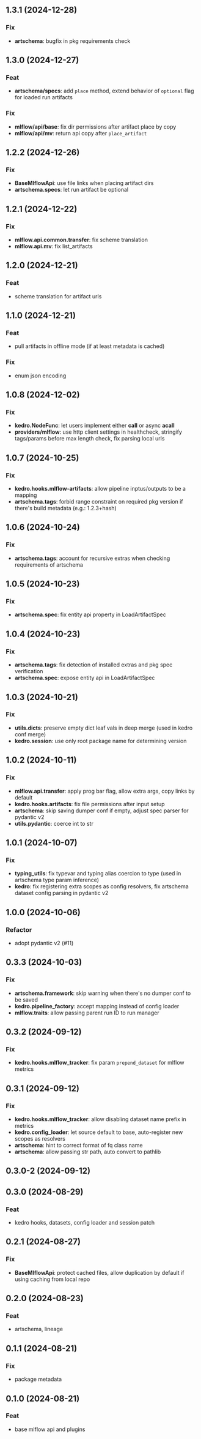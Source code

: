 ## 1.3.1 (2024-12-28)

### Fix

- **artschema**: bugfix in pkg requirements check

## 1.3.0 (2024-12-27)

### Feat

- **artschema/specs**: add `place` method, extend behavior of `optional` flag for loaded run artifacts

### Fix

- **mlflow/api/base**: fix dir permissions after artifact place by copy
- **mlflow/api/mv**: return api copy after `place_artifact`

## 1.2.2 (2024-12-26)

### Fix

- **BaseMlflowApi**: use file links when placing artifact dirs
- **artschema.specs**: let run artifact be optional

## 1.2.1 (2024-12-22)

### Fix

- **mlflow.api.common.transfer**: fix scheme translation
- **mlflow.api.mv**: fix list_artifacts

## 1.2.0 (2024-12-21)

### Feat

- scheme translation for artifact urls

## 1.1.0 (2024-12-21)

### Feat

- pull artifacts in offline mode (if at least metadata is cached)

### Fix

- enum json encoding

## 1.0.8 (2024-12-02)

### Fix

- **kedro.NodeFunc**: let users implement either __call__ or async __acall__
- **providers/mlflow**: use http client settings in healthcheck, stringify tags/params before max length check, fix parsing local urls

## 1.0.7 (2024-10-25)

### Fix

- **kedro.hooks.mlflow-artifacts**: allow pipeline inptus/outputs to be a mapping
- **artschema.tags**: forbid range constraint on required pkg version if there's build metadata (e.g.: 1.2.3+hash)

## 1.0.6 (2024-10-24)

### Fix

- **artschema.tags**: account for recursive extras when checking requirements of artschema

## 1.0.5 (2024-10-23)

### Fix

- **artschema.spec**: fix entity api property in LoadArtifactSpec

## 1.0.4 (2024-10-23)

### Fix

- **artschema.tags**: fix detection of installed extras and pkg spec verification
- **artschema.spec**: expose entity api in LoadArtifactSpec

## 1.0.3 (2024-10-21)

### Fix

- **utils.dicts**: preserve empty dict leaf vals in deep merge (used in kedro conf merge)
- **kedro.session**: use only root package name for determining version

## 1.0.2 (2024-10-11)

### Fix

- **mlflow.api.transfer**: apply prog bar flag, allow extra args, copy links by default
- **kedro.hooks.artifacts**: fix file permissions after input setup
- **artschema**: skip saving dumper conf if empty, adjust spec parser for pydantic v2
- **utils.pydantic**: coerce int to str

## 1.0.1 (2024-10-07)

### Fix

- **typing_utils**: fix typevar and typing alias coercion to type (used in artschema type param inference)
- **kedro**: fix registering extra scopes as config resolvers, fix artschema dataset config parsing in pydantic v2

## 1.0.0 (2024-10-06)

### Refactor

- adopt pydantic v2 (#11)

## 0.3.3 (2024-10-03)

### Fix

- **artschema.framework**: skip warning when there's no dumper conf to be saved
- **kedro.pipeline_factory**: accept mapping instead of config loader
- **mlflow.traits**: allow passing parent run ID to run manager

## 0.3.2 (2024-09-12)

### Fix

- **kedro.hooks.mlflow_tracker**: fix param `prepend_dataset` for mlflow metrics

## 0.3.1 (2024-09-12)

### Fix

- **kedro.hooks.mlflow_tracker**: allow disabling dataset name prefix in metrics
- **kedro.config_loader**: let source default to base, auto-register new scopes as resolvers
- **artschema**: hint to correct format of fq class name
- **artschema**: allow passing str path, auto convert to pathlib

## 0.3.0-2 (2024-09-12)

## 0.3.0 (2024-08-29)

### Feat

- kedro hooks, datasets, config loader and session patch

## 0.2.1 (2024-08-27)

### Fix

- **BaseMlflowApi**: protect cached files, allow duplication by default if using caching from local repo

## 0.2.0 (2024-08-23)

### Feat

- artschema, lineage

## 0.1.1 (2024-08-21)

### Fix

- package metadata

## 0.1.0 (2024-08-21)

### Feat

- base mlflow api and plugins
